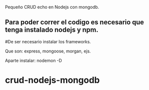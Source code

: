 Pequeño CRUD echo en Nodejs con mongodb.

 Para poder correr el codigo es necesario que tenga instalado nodejs y npm.
--------------------------------------------------------------------------------------

#De ser necesario instalar los frameworks.

Que son: express, mongoose, morgan, ejs.

Aparte instalar: nodemon -D

# crud-nodejs-mongodb
